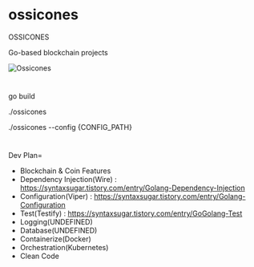 # ossicones
OSSICONES

Go-based blockchain projects 

![Ossicones](https://user-images.githubusercontent.com/24886864/129552153-f14d0d39-09c1-4252-a86b-c3716ef01071.png)

#
go build

./ossicones

./ossicones --config {CONFIG_PATH}
#

Dev Plan=

- Blockchain & Coin Features
- Dependency Injection(Wire) : https://syntaxsugar.tistory.com/entry/Golang-Dependency-Injection
- Configuration(Viper) : https://syntaxsugar.tistory.com/entry/Golang-Configuration
- Test(Testify) : https://syntaxsugar.tistory.com/entry/GoGolang-Test
- Logging(UNDEFINED)
- Database(UNDEFINED)
- Containerize(Docker)
- Orchestration(Kubernetes)
- Clean Code



